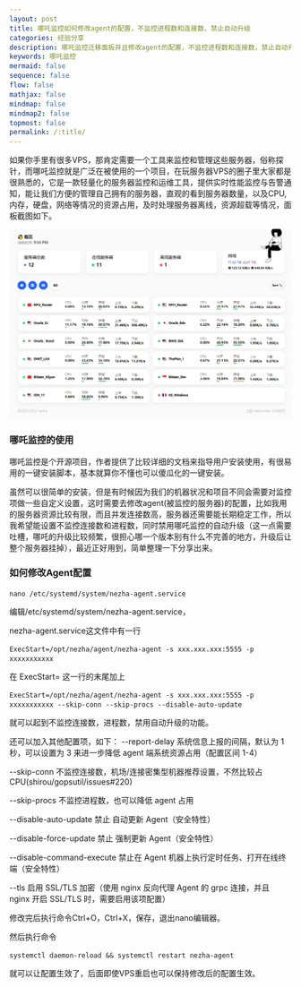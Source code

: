```yaml
---
layout: post
title: 哪吒监控如何修改agent的配置，不监控进程数和连接数，禁止自动升级
categories: 经验分享
description: 哪吒监控迁移面板并且修改agent的配置，不监控进程数和连接数，禁止自动升级,自定义监控设置项，更好的定制监控需求，它是一款服务器监控和运维工具，提供实时性能监控与告警通知，能让我们方便的管理自己拥有的服务器，直观的看到服务器数量，以及CPU,内存，硬盘，网络等情况的资源占用，及时处理服务器离线，资源超载等情况
keywords: 哪吒监控
mermaid: false
sequence: false
flow: false
mathjax: false
mindmap: false
mindmap2: false
topmost: false
permalink: /:title/
---
```


如果你手里有很多VPS，那肯定需要一个工具来监控和管理这些服务器，俗称探针，而哪吒监控就是广泛在被使用的一个项目，在玩服务器VPS的圈子里大家都是很熟悉的，它是一款轻量化的服务器监控和运维工具，提供实时性能监控与告警通知，能让我们方便的管理自己拥有的服务器，直观的看到服务器数量，以及CPU,内存，硬盘，网络等情况的资源占用，及时处理服务器离线，资源超载等情况，面板截图如下。

![nezha](/images/posts/nezha/nezha.png)

### 哪吒监控的使用

哪吒监控是个开源项目，作者提供了比较详细的文档来指导用户安装使用，有很易用的一键安装脚本，基本就算你不懂也可以傻瓜化的一键安装。

虽然可以很简单的安装，但是有时候因为我们的机器状况和项目不同会需要对监控项做一些自定义设置，这时需要去修改agent(被监控的服务器)的配置，比如我用的服务器资源比较有限，而且并发连接数高，服务器还需要能长期稳定工作，所以我希望能设置不监控连接数和进程数，同时禁用哪吒监控的自动升级（这一点需要吐槽，哪吒的升级比较频繁，很担心哪一个版本别有什么不完善的地方，升级后让整个服务器挂掉），最近正好用到，简单整理一下分享出来。

### 如何修改Agent配置

```nano /etc/systemd/system/nezha-agent.service```

编辑/etc/systemd/system/nezha-agent.service，

nezha-agent.service这文件中有一行

```ExecStart=/opt/nezha/agent/nezha-agent -s xxx.xxx.xxx:5555 -p xxxxxxxxxxx```

在 ExecStart= 这一行的末尾加上

```ExecStart=/opt/nezha/agent/nezha-agent -s xxx.xxx.xxx:5555 -p xxxxxxxxxxx --skip-conn --skip-procs --disable-auto-update```

就可以起到不监控连接数，进程数，禁用自动升级的功能。

还可以加入其他配置项，如下：
--report-delay 系统信息上报的间隔，默认为 1 秒，可以设置为 3 来进一步降低 agent 端系统资源占用（配置区间 1-4）

--skip-conn 不监控连接数，机场/连接密集型机器推荐设置，不然比较占 CPU(shirou/gopsutil/issues#220)

--skip-procs 不监控进程数，也可以降低 agent 占用

--disable-auto-update 禁止 自动更新 Agent（安全特性）

--disable-force-update 禁止 强制更新 Agent（安全特性）

--disable-command-execute 禁止在 Agent 机器上执行定时任务、打开在线终端（安全特性）

--tls 启用 SSL/TLS 加密（使用 nginx 反向代理 Agent 的 grpc 连接，并且 nginx 开启 SSL/TLS 时，需要启用该项配置）

修改完后执行命令Ctrl+O，Ctrl+X，保存，退出nano编辑器。

然后执行命令

```systemctl daemon-reload && systemctl restart nezha-agent```

就可以让配置生效了，后面即使VPS重启也可以保持修改后的配置生效。






